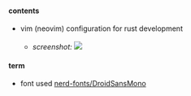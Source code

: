 #### contents
- vim (neovim) configuration for rust development<br><br>
  - _screenshot:_
    ![](https://i.ibb.co/W01sBPx/Screenshot-20230426-134352.jpg)

#### term
- font used [nerd-fonts/DroidSansMono](https://github.com/ryanoasis/nerd-fonts/releases/download/v2.3.3/DroidSansMono.zip)
